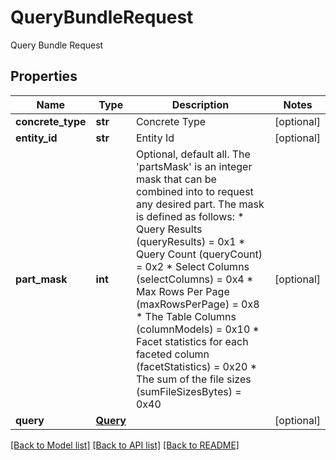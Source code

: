 # QueryBundleRequest

Query Bundle Request
## Properties
Name | Type | Description | Notes
------------ | ------------- | ------------- | -------------
**concrete_type** | **str** | Concrete Type | [optional] 
**entity_id** | **str** | Entity Id | [optional] 
**part_mask** | **int** | Optional, default all. The &#39;partsMask&#39; is an integer mask that can be combined into to request any desired part. The mask is defined as follows: * Query Results (queryResults) &#x3D; 0x1 * Query Count (queryCount) &#x3D; 0x2 * Select Columns (selectColumns) &#x3D; 0x4 * Max Rows Per Page (maxRowsPerPage) &#x3D; 0x8 * The Table Columns (columnModels) &#x3D; 0x10 * Facet statistics for each faceted column (facetStatistics) &#x3D; 0x20 * The sum of the file sizes (sumFileSizesBytes) &#x3D; 0x40  | [optional] 
**query** | [**Query**](Query.md) |  | [optional] 

[[Back to Model list]](../README.md#documentation-for-models) [[Back to API list]](../README.md#documentation-for-api-endpoints) [[Back to README]](../README.md)


